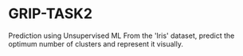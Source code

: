 # GRIP-TASK2
Prediction using Unsupervised ML
From the 'Iris' dataset, predict the optimum number of clusters and represent it visually.
